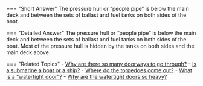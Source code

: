 
=== "Short Answer"
    The pressure hull or “people pipe” is below the main deck and between the sets of ballast and fuel tanks on both sides of the boat.

=== "Detailed Answer"
    The pressure hull or “people pipe” is below the main deck and between the sets of ballast and fuel tanks on both sides of the boat.  Most of the pressure hull is hidden by the tanks on both sides and the main deck above.

=== "Related Topics"
    - [Why are there so many doorways to go through?](../FAQs/why-are-there-so-many-doorways-to-go-through.md)
    - [Is a submarine a boat or a ship?](../FAQs/is-a-submarine-a-boat-or-a-ship.md)
    - [Where do the torpedoes come out?](../FAQs/where-do-the-torpedoes-come-out.md)
    - [What is a “watertight door”?](../FAQs/what-is-a-watertight-door.md)
    - [Why are the watertight doors so heavy?](../FAQs/why-are-the-watertight-doors-so-heavy.md)
